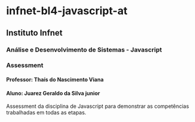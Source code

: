 # infnet-bl4-javascript-at
## Instituto Infnet
### Análise e Desenvolvimento de Sistemas - Javascript
### Assessment
#### Professor: Thaís do Nascimento Viana
#### Aluno: Juarez Geraldo da Silva junior
Assessment da disciplina de Javascript para demonstrar as competências trabalhadas em todas as etapas.
